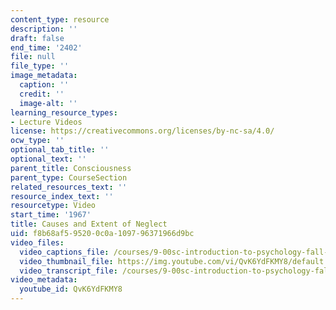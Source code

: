 ```yaml
---
content_type: resource
description: ''
draft: false
end_time: '2402'
file: null
file_type: ''
image_metadata:
  caption: ''
  credit: ''
  image-alt: ''
learning_resource_types:
- Lecture Videos
license: https://creativecommons.org/licenses/by-nc-sa/4.0/
ocw_type: ''
optional_tab_title: ''
optional_text: ''
parent_title: Consciousness
parent_type: CourseSection
related_resources_text: ''
resource_index_text: ''
resourcetype: Video
start_time: '1967'
title: Causes and Extent of Neglect
uid: f8b68af5-9520-0c0a-1097-96371966d9bc
video_files:
  video_captions_file: /courses/9-00sc-introduction-to-psychology-fall-2011/cd84c1b8a03453c2b82b61135818e36f_QvK6YdFKMY8.vtt
  video_thumbnail_file: https://img.youtube.com/vi/QvK6YdFKMY8/default.jpg
  video_transcript_file: /courses/9-00sc-introduction-to-psychology-fall-2011/7d9905d9d71e3c4489b8b012de3160f2_QvK6YdFKMY8.pdf
video_metadata:
  youtube_id: QvK6YdFKMY8
---
```

